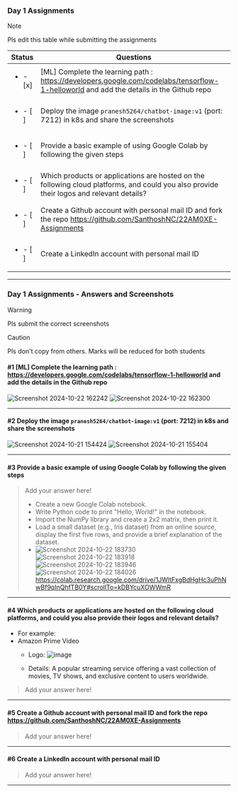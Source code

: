 ### Day 1 Assignments

> [!NOTE]
> Pls edit this table while submitting the assignments

| Status         | Questions     | 
|----------------|---------------|
| <ul><li>- [x] </li></ul> | [ML] Complete the learning path : https://developers.google.com/codelabs/tensorflow-1-helloworld and add the details in the Github repo |
| <ul><li>- [ ] </li></ul> | Deploy the image `pranesh5264/chatbot-image:v1` (port: 7212) in k8s and share the screenshots |
| <ul><li>- [ ] </li></ul> | Provide a basic example of using Google Colab by following the given steps  |
| <ul><li>- [ ] </li></ul> | Which products or applications are hosted on the following cloud platforms, and could you also provide their logos and relevant details?  |
| <ul><li>- [ ] </li></ul> | Create a Github account with personal mail ID and fork the repo https://github.com/SanthoshNC/22AM0XE-Assignments  |
| <ul><li>- [ ] </li></ul> | Create a LinkedIn account with personal mail ID  |


***

### Day 1 Assignments - Answers and Screenshots

> [!WARNING]
> Pls submit the correct screenshots

> [!CAUTION]
> Pls don't copy from others. Marks will be reduced for both students

#### #1 [ML] Complete the learning path : https://developers.google.com/codelabs/tensorflow-1-helloworld and add the details in the Github repo
![Screenshot 2024-10-22 162242](https://github.com/user-attachments/assets/04477c36-ccee-48d2-9a0e-31d8b4eae9d8)
![Screenshot 2024-10-22 162300](https://github.com/user-attachments/assets/3b7720ec-5d21-470a-bc91-ee8b34b18c68)


***

#### #2 Deploy the image `pranesh5264/chatbot-image:v1` (port: 7212) in k8s and share the screenshots
![Screenshot 2024-10-21 154424](https://github.com/user-attachments/assets/204a8525-75e6-4b51-b678-46f863b26f6c)
![Screenshot 2024-10-21 155404](https://github.com/user-attachments/assets/e5fc7ee2-d0e4-403b-b8d5-33ae87aea5b2)



***

#### #3 Provide a basic example of using Google Colab by following the given steps
> Add your answer here!
> - Create a new Google Colab notebook.
> - Write Python code to print "Hello, World!" in the notebook.
> - Import the NumPy library and create a 2x2 matrix, then print it.
> - Load a small dataset (e.g., Iris dataset) from an online source, display the first five rows, and provide a brief explanation of the dataset.
> - ![Screenshot 2024-10-22 183730](https://github.com/user-attachments/assets/0aab6c4d-3542-4508-bc2d-a9e0dade3de8)
![Screenshot 2024-10-22 183918](https://github.com/user-attachments/assets/70a57654-595e-4043-acd5-d4e0aa2ad0dc)
![Screenshot 2024-10-22 183946](https://github.com/user-attachments/assets/3e70f2b6-4e2b-46b3-8c22-7c8e4bc52a22)
![Screenshot 2024-10-22 184026](https://github.com/user-attachments/assets/5b7bab32-dc7a-4daf-b7a5-3c14e32c76f3)
https://colab.research.google.com/drive/1JWltFxgBdHgHc3uPhNwBf9qInQhfTB0Y#scrollTo=kDBYcuXOWWmR

***

#### #4 Which products or applications are hosted on the following cloud platforms, and could you also provide their logos and relevant details? 
- For example:
- Amazon Prime Video
  - Logo: ![image](https://github.com/user-attachments/assets/3ffc5269-1ec5-48df-a2ae-8b8fb8ddf51b)

  - Details: A popular streaming service offering a vast collection of movies, TV shows, and exclusive content to users worldwide.

> Add your answer here!

***

#### #5 Create a Github account with personal mail ID and fork the repo https://github.com/SanthoshNC/22AM0XE-Assignments
> Add your answer here!

***

#### #6 Create a LinkedIn account with personal mail ID
> Add your answer here!

***
